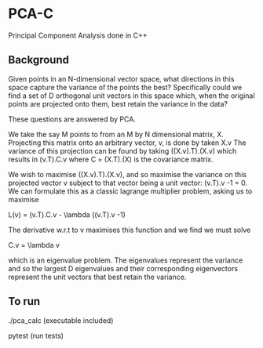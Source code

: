# PCA-C
Principal Component Analysis done in C++

## Background
Given points in an N-dimensional vector space, what directions in this space capture the variance of the points the best?
Specifically could we find a set of D orthogonal unit vectors in this space which, when the original points are projected onto them,
best retain the variance in the data?

These questions are answered by PCA.

We take the say M points to from an M by N dimensional matrix, X.
Projecting this matrix onto an arbitrary vector, v, is done by taken X.v
The variance of this projection can be found by taking ((X.v).T).(X.v) which results in (v.T).C.v
where C = (X.T).(X) is the covariance matrix.

We wish to maximise ((X.v).T).(X.v), and so maximise the variance on this projected vector v subject to that vector
being a unit vector: (v.T).v -1 = 0. We can formulate this as a classic lagrange multiplier problem, asking us to maximise

L(v) = (v.T).C.v - \lambda ((v.T).v -1)

The derivative w.r.t to v maximises this function and we find we must solve

C.v = \lambda v

which is an eigenvalue problem. The eigenvalues represent the variance and so the largest D eigenvalues and their corresponding eigenvectors represent the unit vectors that best retain the variance.


## To run
./pca_calc (executable included)


pytest (run tests)

